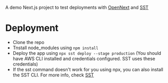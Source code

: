 A demo Next.js project to test deployments with [OpenNext](https://opennext.js.org/) and [SST](https://sst.dev/)

# Deployment

- Clone the repo
- Tnstall node_modules using ```npm install```
- Deploy the app using ```npx sst deploy --stage production``` (You should have AWS CLI installed and credentials configured. SST uses these credentials)
- If the sst command doesn't work for you using npx, you can also install the SST CLI. For more info, check [SST](https://sst.dev/)